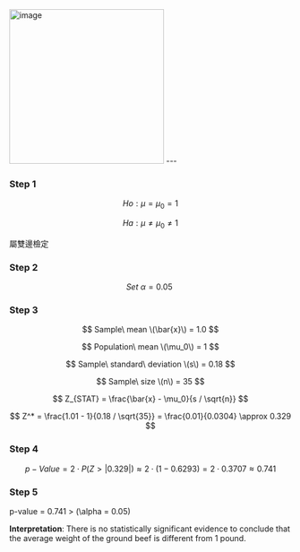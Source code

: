 <img width="276" alt="image" src="https://github.com/user-attachments/assets/6f16ef90-8d6c-429c-a747-5be62bf64258">
---

### Step 1

$$
Ho : \mu = \mu_0 = 1
$$

$$
Ha : \mu \neq \mu_0 \neq 1
$$

屬雙邊檢定

### Step 2

$$
Set \ \alpha = 0.05\
$$

### Step 3

$$
Sample\ mean \(\bar{x}\) = 1.0
$$

$$
Population\ mean \(\mu_0\) = 1
$$

$$
Sample\ standard\ deviation \(s\) = 0.18
$$

$$
Sample\ size \(n\) = 35
$$

$$
Z_{STAT} = \frac{\bar{x} - \mu_0}{s / \sqrt{n}}
$$

$$
Z^* = \frac{1.01 - 1}{0.18 / \sqrt{35}} = \frac{0.01}{0.0304} \approx 0.329
$$

### Step 4

$$
p-Value = 2 \cdot P(Z > |0.329|) \approx 2 \cdot (1 - 0.6293) = 2 \cdot 0.3707 \approx 0.741
$$

### Step 5
p-value = 0.741 > \(\alpha = 0.05\) 


**Interpretation**: There is no statistically significant evidence to conclude that the average weight of the ground beef is different from 1 pound.

